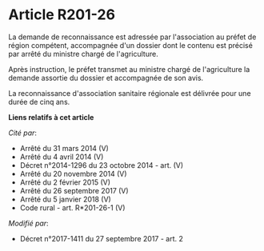 # Article R201-26

La demande de reconnaissance est adressée par l'association au préfet de région compétent, accompagnée d'un dossier dont le
contenu est précisé par arrêté du ministre chargé de l'agriculture.

Après instruction, le préfet transmet au ministre chargé de l'agriculture la demande assortie du dossier et accompagnée de
son avis.

La reconnaissance d'association sanitaire régionale est délivrée pour une durée de cinq ans.

**Liens relatifs à cet article**

_Cité par_:

  - Arrêté du 31 mars 2014 (V)
  - Arrêté du 4 avril 2014 (V)
  - Décret n°2014-1296 du 23 octobre 2014 - art. (V)
  - Arrêté du 20 novembre 2014 (V)
  - Arrêté du 2 février 2015 (V)
  - Arrêté du 26 septembre 2017 (V)
  - Arrêté du 5 janvier 2018 (V)
  - Code rural - art. R*201-26-1 (V)

_Modifié par_:

  - Décret n°2017-1411 du 27 septembre 2017 - art. 2
